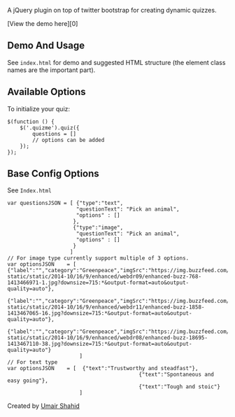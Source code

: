 
A jQuery plugin on top of twitter bootstrap for creating dynamic quizzes.

[View the demo here][0]

## Demo And Usage

See `index.html` for demo and suggested HTML structure (the element class names are the important part).

## Available Options

To initialize your quiz:

    $(function () {
        $('.quizme').quiz({
            questions = []
            // options can be added
        });
    });


## Base Config Options

See `Index.html`

    var questionsJSON = [ {"type":"text", 
                          "questionText": "Pick an animal",
                          "options" : []
                         },
                         {"type":"image", 
                          "questionText": "Pick an animal",
                          "options" : []
                         } 
                        ]
    // For image type currently support multiple of 3 options.
    var optionsJSON    = [ {"label":"","category":"Greenpeace","imgSrc":"https://img.buzzfeed.com/buzzfeed-static/static/2014-10/16/9/enhanced/webdr09/enhanced-buzz-768-1413466971-1.jpg?downsize=715:*&output-format=auto&output-quality=auto"},
                                              {"label":"","category":"Greenpeace","imgSrc":"https://img.buzzfeed.com/buzzfeed-static/static/2014-10/16/9/enhanced/webdr11/enhanced-buzz-1858-1413467065-16.jpg?downsize=715:*&output-format=auto&output-quality=auto"},
                                              {"label":"","category":"Greenpeace","imgSrc":"https://img.buzzfeed.com/buzzfeed-static/static/2014-10/16/9/enhanced/webdr08/enhanced-buzz-18695-1413467110-38.jpg?downsize=715:*&output-format=auto&output-quality=auto"}
                           ]
    // For text type
    var optionsJSON    = [  {"text":"Trustworthy and steadfast"},
                                              {"text":"Spontaneous and easy going"},
                                              {"text":"Tough and stoic"}
                           ]                     
                           


Created by [Umair Shahid](http://github.com/coldflame) 
